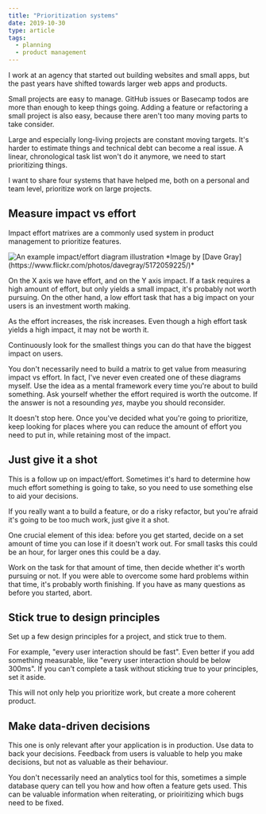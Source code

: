 ```yaml
---
title: "Prioritization systems"
date: 2019-10-30
type: article
tags:
  - planning
  - product management
---
```


I work at an agency that started out building websites and small apps, but the past years have shifted towards larger web apps and products.

Small projects are easy to manage. GitHub issues or Basecamp todos are more than enough to keep things going. Adding a feature or refactoring a small project is also easy, because there aren't too many moving parts to take consider.

Large and especially long-living projects are constant moving targets. It's harder to estimate things and technical debt can become a real issue. A linear, chronological task list won't do it anymore, we need to start prioritizing things.

I want to share four systems that have helped me, both on a personal and team level, prioritize work on large projects.

<!--more-->

## Measure impact vs effort

Impact effort matrixes are a commonly used system in product management to prioritize features.

<img src="/media/impact-effort.jpg" alt="An example impact/effort diagram illustration" class="bordered">
*Image by [Dave Gray](https://www.flickr.com/photos/davegray/5172059225/)*

On the X axis we have effort, and on the Y axis impact. If a task requires a high amount of effort, but only yields a small impact, it's probably not worth pursuing. On the other hand, a low effort task that has a big impact on your users is an investment worth making.

As the effort increases, the risk increases. Even though a high effort task yields a high impact, it may not be worth it.

Continuously look for the smallest things you can do that have the biggest impact on users.

You don't necessarily need to build a matrix to get value from measuring impact vs effort. In fact, I've never even created one of these diagrams myself. Use the idea as a mental framework every time you're about to build something. Ask yourself whether the effort required is worth the outcome. If the answer is not a resounding _yes_, maybe you should reconsider.

It doesn't stop here. Once you've decided what you're going to prioritize, keep looking for places where you can reduce the amount of effort you need to put in, while retaining most of the impact.

## Just give it a shot

This is a follow up on impact/effort. Sometimes it's hard to determine how much effort something is going to take, so you need to use something else to aid your decisions.

If you really want a to build a feature, or do a risky refactor, but you're afraid it's going to be too much work, just give it a shot.

One crucial element of this idea: before you get started, decide on a set amount of time you can lose if it doesn't work out. For small tasks this could be an hour, for larger ones this could be a day.

Work on the task for that amount of time, then decide whether it's worth pursuing or not. If you were able to overcome some hard problems within that time, it's probably worth finishing. If you have as many questions as before you started, abort.

## Stick true to design principles

Set up a few design principles for a project, and stick true to them.

For example, "every user interaction should be fast". Even better if you add something measurable, like "every user interaction should be below 300ms". If you can't complete a task without sticking true to your principles, set it aside.

This will not only help you prioritize work, but create a more coherent product.

## Make data-driven decisions

This one is only relevant after your application is in production. Use data to back your decisions. Feedback from users is valuable to help you make decisions, but not as valuable as their behaviour.

You don't necessarily need an analytics tool for this, sometimes a simple database query can tell you how and how often a feature gets used. This can be valuable information when reiterating, or prioiritizing which bugs need to be fixed.
